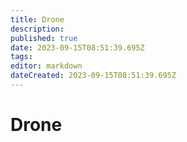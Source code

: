 ```yaml
---
title: Drone
description: 
published: true
date: 2023-09-15T08:51:39.695Z
tags: 
editor: markdown
dateCreated: 2023-09-15T08:51:39.695Z
---
```


# Drone
